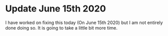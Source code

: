 # Update June 15th 2020

I have worked on fixing this today (On June 15th 2020) but I am not entirely done doing so. It is going to take a little bit more time.
